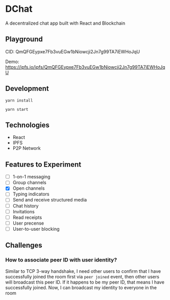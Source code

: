 # DChat

A decentralized chat app built with React and Blockchain

## Playground

CID: QmQFGEypxe7Fb3vuEGw1bNiowcji2Jn7g99TA7iEWHoJqU

Demo: https://ipfs.io/ipfs/QmQFGEypxe7Fb3vuEGw1bNiowcji2Jn7g99TA7iEWHoJqU

## Development

```
yarn install

yarn start
```

## Technologies

- React
- IPFS
- P2P Network

## Features to Experiment

- [ ] 1-on-1 messaging
- [ ] Group channels
- [x] Open channels
- [ ] Typing indicators
- [ ] Send and receive structured media
- [ ] Chat history
- [ ] Invitations
- [ ] Read receipts
- [ ] User precense
- [ ] User-to-user blocking

## Challenges

### How to associate peer ID with user identity?

Similar to TCP 3-way handshake, I need other users to confirm that I have successfully joined the room first via `peer joined` event,
then other users will broadcast this peer ID. If it happens to be my peer ID, that means I have successfully joined.
Now, I can broadcast my identity to everyone in the room
